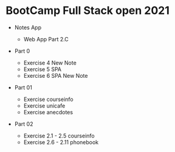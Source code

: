 # BootCamp Full Stack open 2021

- Notes App
    - Web App Part 2.C

- Part 0
    - Exercise 4 New Note
    - Exercise 5 SPA
    - Exercise 6 SPA New Note

- Part 01
    - Exercise courseinfo
    - Exercise unicafe
    - Exercise anecdotes

- Part 02
    - Exercise 2.1 - 2.5 courseinfo
    - Exercise 2.6 - 2.11 phonebook